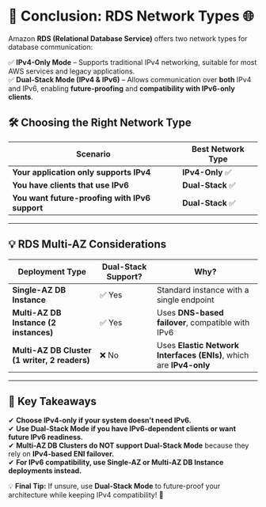 # **📌 Conclusion: RDS Network Types 🌐**

Amazon **RDS (Relational Database Service)** offers two network types for database communication:

✅ **IPv4-Only Mode** – Supports traditional IPv4 networking, suitable for most AWS services and legacy applications.  
✅ **Dual-Stack Mode (IPv4 & IPv6)** – Allows communication over **both** IPv4 and IPv6, enabling **future-proofing** and **compatibility with IPv6-only clients**.

## **🛠 Choosing the Right Network Type**

| Scenario                                       | Best Network Type |
| ---------------------------------------------- | ----------------- |
| **Your application only supports IPv4**        | **IPv4-Only** ✅  |
| **You have clients that use IPv6**             | **Dual-Stack** ✅ |
| **You want future-proofing with IPv6 support** | **Dual-Stack** ✅ |

---

## **💡 RDS Multi-AZ Considerations**

| Deployment Type                               | Dual-Stack Support? | Why?                                                                |
| --------------------------------------------- | ------------------- | ------------------------------------------------------------------- |
| **Single-AZ DB Instance**                     | ✅ Yes              | Standard instance with a single endpoint                            |
| **Multi-AZ DB Instance (2 instances)**        | ✅ Yes              | Uses **DNS-based failover**, compatible with IPv6                   |
| **Multi-AZ DB Cluster (1 writer, 2 readers)** | ❌ No               | Uses **Elastic Network Interfaces (ENIs)**, which are **IPv4-only** |

---

## **🚀 Key Takeaways**

✔ **Choose IPv4-only if your system doesn’t need IPv6.**  
✔ **Use Dual-Stack Mode if you have IPv6-dependent clients or want future IPv6 readiness.**  
✔ **Multi-AZ DB Clusters do NOT support Dual-Stack Mode** because they rely on **IPv4-based ENI failover.**  
✔ **For IPv6 compatibility, use Single-AZ or Multi-AZ DB Instance deployments instead.**

💡 **Final Tip:** If unsure, use **Dual-Stack Mode** to future-proof your architecture while keeping IPv4 compatibility! 🚀
